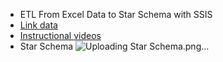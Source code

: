 * ETL From Excel Data to Star Schema with SSIS
* [Link data](https://www.kaggle.com/datasets/shekpaul/global-superstore)
* [Instructional videos](https://www.youtube.com/watch?v=Yp8fXLnVCp8&t=528s)
* Star Schema
![Uploading Star Schema.png…]()
